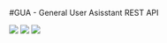 #GUA - General User Asisstant REST API

[![](https://img.shields.io/badge/ruby-2.5.0-green.svg)](asu)
![](https://img.shields.io/badge/rails-5.2.1-brightgreen.svg)
![](https://img.shields.io/badge/postgresql-10.1-orange.svg)
![]()
![]()
![]()
